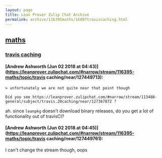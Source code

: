 ```yaml
---
layout: page
title: Lean Prover Zulip Chat Archive 
permalink: archive/116395maths/16807traviscaching.html
---
```


## [maths](index.html)
### [travis caching](16807traviscaching.html)

#### [Andrew Ashworth (Jun 02 2018 at 04:43)](https://leanprover.zulipchat.com/#narrow/stream/116395-maths/topic/travis caching/near/127449713):
```quote
> unfortunately we are not quite near that point though

Did you see https://leanprover.zulipchat.com/#narrow/stream/113488-general/subject/travis.20caching/near/127367872 ?
```
ah. since `leanpkg` doesn't download binary releases, do you get a lot of functionality out of travisCI?

#### [Andrew Ashworth (Jun 02 2018 at 04:45)](https://leanprover.zulipchat.com/#narrow/stream/116395-maths/topic/travis caching/near/127449761):
I can't change the stream though, oops

